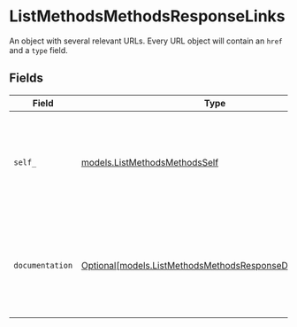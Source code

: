 # ListMethodsMethodsResponseLinks

An object with several relevant URLs. Every URL object will contain an `href` and a `type` field.


## Fields

| Field                                                                                                            | Type                                                                                                             | Required                                                                                                         | Description                                                                                                      |
| ---------------------------------------------------------------------------------------------------------------- | ---------------------------------------------------------------------------------------------------------------- | ---------------------------------------------------------------------------------------------------------------- | ---------------------------------------------------------------------------------------------------------------- |
| `self_`                                                                                                          | [models.ListMethodsMethodsSelf](../models/listmethodsmethodsself.md)                                             | :heavy_check_mark:                                                                                               | In v2 endpoints, URLs are commonly represented as objects with an `href` and `type` field.                       |
| `documentation`                                                                                                  | [Optional[models.ListMethodsMethodsResponseDocumentation]](../models/listmethodsmethodsresponsedocumentation.md) | :heavy_minus_sign:                                                                                               | In v2 endpoints, URLs are commonly represented as objects with an `href` and `type` field.                       |
